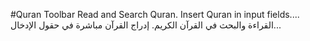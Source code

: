 #Quran Toolbar
Read and Search Quran. Insert Quran in input fields....
 القراءة والبحث في القرآن الكريم. إدراج القرآن مباشرة في حقول الإدخال...
